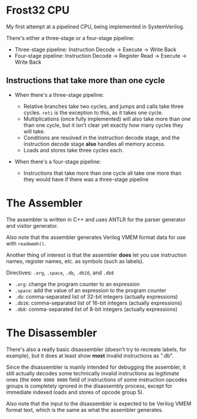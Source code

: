 # Frost32 CPU
My first attempt at a pipelined CPU, being implemented in SystemVerilog.

There's either a three-stage or a four-stage pipeline:  
* Three-stage pipeline:
    Instruction Decode -> Execute -> Write Back
* Four-stage pipeline:
    Instruction Decode -> Register Read -> Execute -> Write Back

## Instructions that take more than one cycle

* When there's a three-stage pipeline:
    * Relative branches take two cycles, and jumps and calls take three cycles.
    `reti` is the exception to this, as it takes one cycle.
    * Multiplications (once fully implemented) will also take more than one than
    one cycle, but it isn't clear yet exactly how many cycles they will take.
    * Conditions are resolved in the instruction decode stage, and the
    instruction decode stage **also** handles all memory access.
    * Loads and stores take three cycles each.

* When there's a four-stage pipeline:
    * Instructions that take more than one cycle all take one more than
    they would have if there was a three-stage pipeline


# The Assembler
The assembler is written in C++ and uses ANTLR for the parser generator and
visitor generator.

Also note that the assembler generates Verilog VMEM format data for use
with `readmemh()`.

Another thing of interest is that the assembler **does** let you use
instruction names, register names, etc. as symbols (such as labels).

Directives:  `.org`, `.space`, `.db`, `.db16`, and `.db8`
* `.org`:  change the program counter to an expression
* `.space`:  add the value of an expression to the program counter
* `.db`:  comma-separated list of 32-bit integers (actually expressions)
* `.db16`:  comma-separated list of 16-bit integers (actually expressions)
* `.db8`:  comma-separated list of 8-bit integers (actually expressions)

# The Disassembler
There's also a really basic disassembler (doesn't try to recreate labels,
for example), but it does at least show **most** invalid instructions as
".db".

Since the disassembler is mainly intended for debugging the assembler, it
still actually decodes some technically invalid instructions as legitimate
ones (the `0000 0000 0000` field of instructions of some instruction
opcodes groups is completely ignored in the disassembly
process, except for immediate indexed loads and stores of opcode group 5).

Also note that the input to the disassembler is expected to be Verilog VMEM
format text, which is the same as what the assembler generates.
